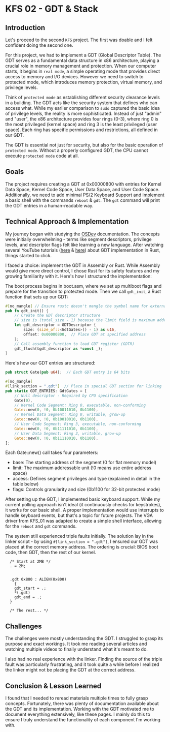 # KFS 02 - GDT & Stack

## Introduction

Let's proceed to the second `KFS` project. The first was doable and I felt confident doing the second one.

For this project, we had to implement a GDT (Global Descriptor Table). The GDT serves as a fundamental data structure in x86 architecture, playing a crucial role in memory management and protection. When our computer starts, it begins in `real mode`, a simple operating mode that provides direct access to memory and I/O devices. However we need to switch to protected mode, which introduces memory protection, virtual memory, and privilege levels.

Think of `protected mode` as establishing different security clearance levels in a building. The GDT acts like the security system that defines who can access what. While my earlier comparison to `sudo` captured the basic idea of privilege levels, the reality is more sophisticated. Instead of just "admin" and "user", the x86 architecture provides four rings (0-3), where ring 0 is the most privileged (kernel space) and ring 3 is the least privileged (user space). Each ring has specific permissions and restrictions, all defined in our GDT.

The GDT is essential not just for security, but also for the basic operation of `protected mode`. Without a properly configured GDT, the CPU cannot execute `protected mode` code at all.

## Goals

The project requires creating a GDT at 0x00000800 with entries for Kernel Data Space, Kernel Code Space, User Data Space, and User Code Space. Additionally, we need to add minimal PS/2 Keyboard Support and implement a basic shell with the commands `reboot` & `gdt`. The `gdt` command will print the GDT entries in a human-readable way.

## Technical Approach & Implementation

My journey began with studying the [OSDev](https://wiki.osdev.org/Global_Descriptor_Table) documentation. The concepts were initially overwhelming - terms like segment descriptors, privilege levels, and descriptor flags felt like learning a new language. After watching several YouTube tutorials ([here](https://www.youtube.com/watch?v=GvIJYELuaaE&t=5615s) & [here](https://www.youtube.com/watch?v=Wh5nPn2U_1w&t=429s)) about GDT implementation in Rust, things started to click.

I faced a choice: implement the GDT in Assembly or Rust. While Assembly would give more direct control, I chose Rust for its safety features and my growing familiarity with it. Here's how I structured the implementation:

The boot process begins in boot.asm, where we set up multiboot flags and prepare for the transition to protected mode. Then we call `gdt_init`, a Rust function that sets up our GDT:

```rust
#[no_mangle] // Ensure rustc doesn't mangle the symbol name for external linking
pub fn gdt_init() {
    // Create the GDT descriptor structure
    // size is (total_size - 1) because the limit field is maximum addressable unit
    let gdt_descriptor = GDTDescriptor { 
        size: (size_of::<GdtGates>() - 1) as u16,
        offset: 0x00000800,  // Place GDT at specified address
    }; 
    // Call assembly function to load GDT register (GDTR)
    gdt_flush(&gdt_descriptor as *const _);
}
```

Here's how our GDT entries are structured:

```rust
pub struct Gate(pub u64);  // Each GDT entry is 64 bits

#[no_mangle]
#[link_section = ".gdt"]  // Place in special GDT section for linking
pub static GDT_ENTRIES: GdtGates = [
    // Null descriptor - Required by CPU specification
    Gate(0),
    // Kernel Code Segment: Ring 0, executable, non-conforming
    Gate::new(0, !0, 0b10011010, 0b1100),  
    // Kernel Data Segment: Ring 0, writable, grow-up
    Gate::new(0, !0, 0b10010010, 0b1100),  
    // User Code Segment: Ring 3, executable, non-conforming
    Gate::new(0, !0, 0b11111010, 0b1100),  
    // User Data Segment: Ring 3, writable, grow-up
    Gate::new(0, !0, 0b11110010, 0b1100),  
];
```

Each Gate::new() call takes four parameters:

- base: The starting address of the segment (0 for flat memory model)
- limit: The maximum addressable unit (!0 means use entire address space)
- access: Defines segment privileges and type (explained in detail in the table below)
- flags: Controls granularity and size (0b1100 for 32-bit protected mode)

After setting up the GDT, I implemented basic keyboard support. While my current polling approach isn't ideal (it continuously checks for keystrokes), it works for our basic shell. A proper implementation would use interrupts to handle keyboard events, but that's a topic for future projects. The VGA driver from KFS_01 was adapted to create a simple shell interface, allowing for the `reboot` and `gdt` commands.

The system still experienced triple faults initially. The solution lay in the linker script - by using `#[link_section = ".gdt"]`, I ensured our GDT was placed at the correct memory address. The ordering is crucial: BIOS boot code, then GDT, then the rest of our kernel.

```
  /* Start at 2MB */
  . = 2M;


  .gdt 0x800 : ALIGN(0x800)
    {
    gdt_start = .;
    *(.gdt)
    gdt_end = .;
  }

  /* The rest... */
```

## Challenges

The challenges were mostly understanding the GDT. I struggled to grasp its purpose and exact workings. It took me reading several articles and watching multiple videos to finally understand what it's meant to do.

I also had no real experience with the linker. Finding the source of the triple fault was particularly frustrating, and it took quite a while before I realized the linker might not be placing the GDT at the correct address.

## Conclusion & Lesson Learned

I found that I needed to reread materials multiple times to fully grasp concepts. Fortunately, there was plenty of documentation available about the GDT and its implementation. Working with the GDT motivated me to document everything extensively, like these pages. I mainly do this to ensure I truly understand the functionality of each component I'm working with.
